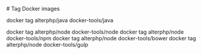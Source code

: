 # Tag Docker images

  docker tag alterphp/java docker-tools/java
  
  docker tag alterphp/node docker-tools/node
  docker tag alterphp/node docker-tools/npm
  docker tag alterphp/node docker-tools/bower
  docker tag alterphp/node docker-tools/gulp
